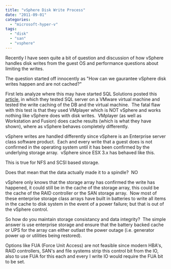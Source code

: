 ```yaml
---
title: "vSphere Disk Write Process"
date: "2011-09-01"
categories: 
  - "microsoft-hyper-v"
tags: 
  - "disk"
  - "san"
  - "vsphere"
---
```


Recently I have seen quite a bit of question and discussion of how vSphere handles disk writes from the guest OS and performance questions about limiting the writes.

The question started off innocently as "How can we gaurantee vSphere disk writes happen and are not cached?"

First lets analyze where this may have started SQL Solutions posted this [article](http://sqlsolutions.com/articles/articles/SQL_Server_and_VMware-A_Potentially_Fatal_Combination.htm), in which they tested SQL server on a VMware virtual machine and tested the write caching of the DB and the virtual machine.  The fatal flaw with this test is that they used VMplayer which is NOT vSphere and works nothing like vSphere does with disk writes.  VMplayer (as well as Workstation and Fusion) does cache results (which is what they have shown), where as vSphere behaves completely differently.

vSphere writes are handled differently since vSphere is an Enterprise server class software product.  Each and every write that a guest does is not confirmed in the operating system until it has been confirmed by the underlying storage array.  vSphere since ESX 3.x has behaved like this.

This is true for NFS and SCSI based storage.

Does that mean that the data actually made it to a spindle?  NO

vSphere only knows that the storage array has confirmed the write has happened, it could still be in the cache of the storage array, this could be the cache of the RAID controller or the SAN storage array.  Now most of these enterprise storage class arrays have built in batteries to write all items in the cache to disk system in the event of a power failure; but that is out of the vSphere control.

So how do you maintain storage consistancy and data integrity?  The simple answer is use enterprise storage and ensure that the battery backed cache or UPS for the array can either outlast the power outage (i.e. generator power up or utilities being restored).

Options like FUA (Force Unit Access) are not feasible since modern HBA's, RAID controllers, SAN's and file systems strip this control bit from the IO, also to use FUA for this each and every I write IO would require the FUA bit to be set.
